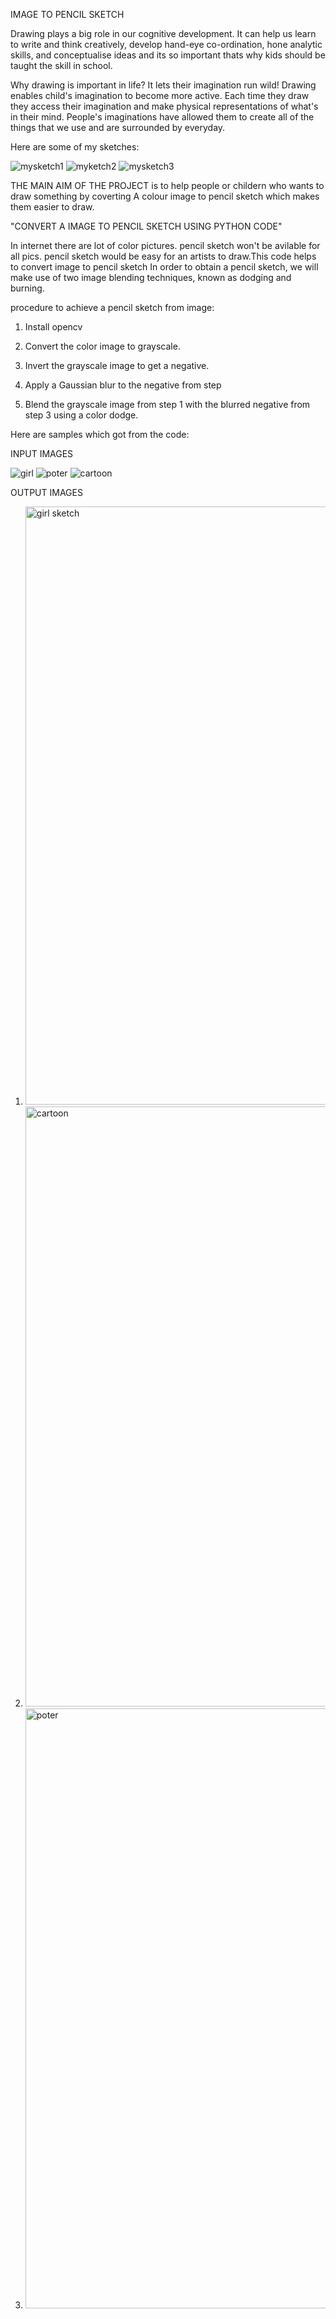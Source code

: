 IMAGE TO PENCIL SKETCH

Drawing plays a big role in our cognitive development. 
It can help us learn to write and think creatively, develop hand-eye co-ordination, hone analytic skills, and conceptualise ideas and its so important thats why kids should be taught the skill in school.

Why drawing is important in life?
It lets their imagination run wild!
Drawing enables child's imagination to become more active. Each time they draw they access their imagination and make physical representations of what's in their mind. People's imaginations have allowed them to create all of the things that we use and are surrounded by everyday.

Here are some of my sketches:


![mysketch1](https://user-images.githubusercontent.com/96882910/149400168-8ed3984a-fc83-4688-8ec9-23c30793561d.jpg)
![myketch2](https://user-images.githubusercontent.com/96882910/149400194-10ce0cec-b056-422f-a36d-dbd402ca17aa.jpg)
![mysketch3](https://user-images.githubusercontent.com/96882910/149400229-6ee0e403-2568-473e-bf28-cf6806cce93c.jpg)


THE MAIN AIM OF THE PROJECT is to help people or childern who wants to draw something by coverting A colour image to pencil sketch which makes them easier to draw.


"CONVERT A IMAGE TO PENCIL SKETCH USING PYTHON CODE"



In internet there are lot of color pictures. pencil sketch  won't be avilable for all pics.
pencil sketch would be easy for an artists to draw.This code helps to convert image to pencil sketch
In order to obtain a pencil sketch, we will make use of two image blending techniques, known as dodging and burning. 



procedure to achieve a pencil sketch from  image:

1. Install opencv

2. Convert the color image to grayscale.

3. Invert the grayscale image to get a negative.

4. Apply a Gaussian blur to the negative from step

5. Blend the grayscale image from step 1 with the blurred negative from step 3 using a color dodge.




Here are samples which got from the code:

INPUT IMAGES

![girl](https://user-images.githubusercontent.com/96882910/149399250-dcd73e51-0e53-4ca5-b358-46b34b8599ec.jpg)
![poter](https://user-images.githubusercontent.com/96882910/149399374-bbaf3ca0-87b7-4079-b357-2ebf00d718ca.jpg)
![cartoon](https://user-images.githubusercontent.com/96882910/149399490-08175b6d-236f-4ae5-adb5-f7d74ce24e70.jpg)

OUTPUT IMAGES


1. <img width="957" alt="girl sketch" src="https://user-images.githubusercontent.com/96882910/149398274-5c182ee4-b64a-4b60-b519-39106199570d.png">
2. <img width="960" alt="cartoon" src="https://user-images.githubusercontent.com/96882910/149398304-49a5eb2b-7fc2-435e-a852-9046bce39a73.png">
3. <img width="960" alt="poter" src="https://user-images.githubusercontent.com/96882910/149398325-7a380bce-fad7-42aa-851b-fc33f0b26e22.png">



